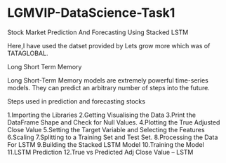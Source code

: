 # LGMVIP-DataScience-Task1
Stock Market Prediction And Forecasting Using Stacked LSTM

Here,I have used the datset provided by Lets grow more which was of TATAGLOBAL.

Long Short Term Memory

Long Short-Term Memory models are extremely powerful time-series models. They can predict an arbitrary number of steps into the future.

Steps used in prediction and forecasting stocks

1.Importing the Libraries
2.Getting Visualising the Data
3.Print the DataFrame Shape and Check for Null Values.
4.Plotting the True Adjusted Close Value
5.Setting the Target Variable and Selecting the Features
6.Scaling
7.Splitting to a Training Set and Test Set.
8.Processing the Data For LSTM
9.Building the Stacked LSTM Model
10.Training the Model
11.LSTM Prediction
12.True vs Predicted Adj Close Value – LSTM
